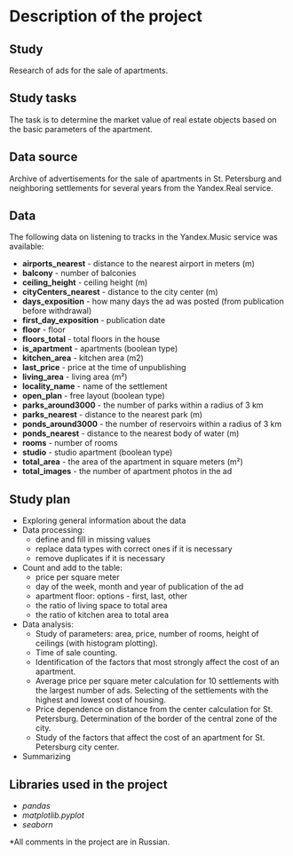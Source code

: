 # Description of the project

## Study
Research of ads for the sale of apartments.

## Study tasks
The task is to determine the market value of real estate objects based on the basic parameters of the apartment.

## Data source
Archive of advertisements for the sale of apartments in St. Petersburg and neighboring settlements for several years from the Yandex.Real service.

## Data
The following data on listening to tracks in the Yandex.Music service was available:

- **airports_nearest** - distance to the nearest airport in meters (m)
- **balcony** - number of balconies
- **ceiling_height** - ceiling height (m)
- **cityCenters_nearest** - distance to the city center (m)
- **days_exposition** - how many days the ad was posted (from publication before withdrawal)
- **first_day_exposition** - publication date
- **floor** - floor
- **floors_total** - total floors in the house
- **is_apartment** - apartments (boolean type)
- **kitchen_area** - kitchen area (m2)
- **last_price** - price at the time of unpublishing
- **living_area** - living area (m²)
- **locality_name** - name of the settlement
- **open_plan** - free layout (boolean type)
- **parks_around3000** - the number of parks within a radius of 3 km
- **parks_nearest** - distance to the nearest park (m)
- **ponds_around3000** - the number of reservoirs within a radius of 3 km
- **ponds_nearest** - distance to the nearest body of water (m)
- **rooms** - number of rooms
- **studio** - studio apartment (boolean type)
- **total_area** - the area of the apartment in square meters (m²)
- **total_images** - the number of apartment photos in the ad

## Study plan

- Exploring general information about the data
- Data processing:
    - define and fill in missing values
    - replace data types with correct ones if it is necessary
    - remove duplicates if it is necessary
- Count and add to the table:
    - price per square meter
    - day of the week, month and year of publication of the ad
    - apartment floor: options - first, last, other
    - the ratio of living space to total area
    - the ratio of kitchen area to total area
- Data analysis:
    - Study of parameters: area, price, number of rooms, height of ceilings (with histogram plotting).
    - Time of sale counting.
    - Identification of the factors that most strongly affect the cost of an apartment.
    - Average price per square meter calculation for 10 settlements with the largest number of ads. Selecting of the settlements with the highest and lowest cost of housing.
    - Price dependence on distance from the center calculation for St. Petersburg. Determination of the border of the central zone of the city.
    - Study of the factors that affect the cost of an apartment for St. Petersburg city center.
- Summarizing

## Libraries used in the project

- *pandas*
- *matplotlib.pyplot*
- *seaborn*

*All comments in the project are in Russian.